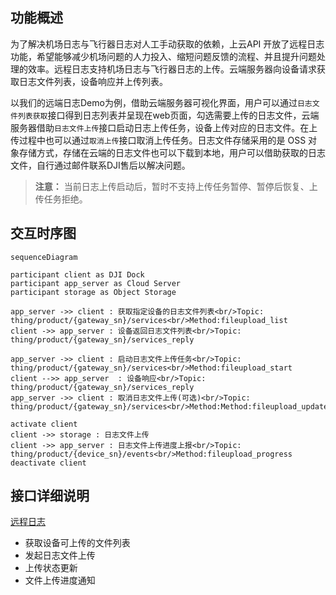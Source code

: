 ## 功能概述 
为了解决机场日志与飞行器日志对人工手动获取的依赖，上云API 开放了远程日志功能，希望能够减少机场问题的人力投入、缩短问题反馈的流程、并且提升问题处理的效率。远程日志支持机场日志与飞行器日志的上传。云端服务器向设备请求获取日志文件列表，设备响应并上传列表。

以我们的远端日志Demo为例，借助云端服务器可视化界面，用户可以通过`日志文件列表获取`接口得到日志列表并呈现在web页面，勾选需要上传的日志文件，云端服务器借助`日志文件上传`接口启动日志上传任务，设备上传对应的日志文件。在上传过程中也可以通过`取消上传`接口取消上传任务。日志文件存储采用的是 OSS 对象存储方式，存储在云端的日志文件也可以下载到本地，用户可以借助获取的日志文件，自行通过邮件联系DJI售后以解决问题。


> **注意：** 当前日志上传启动后，暂时不支持上传任务暂停、暂停后恢复、上传任务拒绝。


## 交互时序图


```mermaid
sequenceDiagram

participant client as DJI Dock
participant app_server as Cloud Server
participant storage as Object Storage

app_server ->> client : 获取指定设备的日志文件列表<br/>Topic: thing/product/{gateway_sn}/services<br/>Method:fileupload_list
client ->> app_server : 设备返回日志文件列表<br/>Topic: thing/product/{gateway_sn}/services_reply

app_server ->> client : 启动日志文件上传任务<br/>Topic: thing/product/{gateway_sn}/services<br/>Method:fileupload_start
client -->> app_server  : 设备响应<br/>Topic: thing/product/{gateway_sn}/services_reply
app_server ->> client : 取消日志文件上传(可选)<br/>Topic: thing/product/{gateway_sn}/services<br/>Method:Method:fileupload_update

activate client
client ->> storage : 日志文件上传
client ->> app_server : 日志文件上传进度上报<br/>Topic: thing/product/{device_sn}/events<br/>Method:fileupload_progress
deactivate client

```


## 接口详细说明

[远程日志](https://developer.dji.com/doc/cloud-api-tutorial/cn/server-api-reference/mqtt/thing-model/gateway/dock/log.html)
* 获取设备可上传的文件列表
* 发起日志文件上传
* 上传状态更新
* 文件上传进度通知


